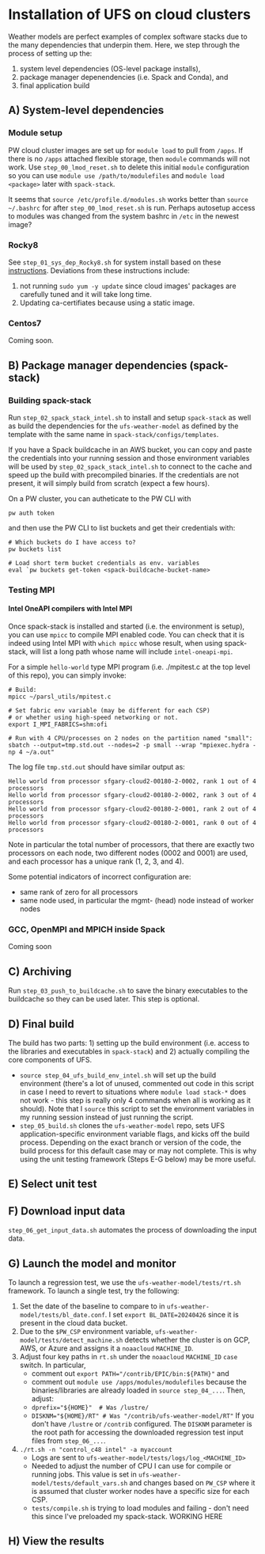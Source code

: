 # Installation of UFS on cloud clusters

Weather models are perfect examples of complex software 
stacks due to the many dependencies that underpin them.
Here, we step through the process of setting up the:
1. system level dependencies (OS-level package installs),
2. package manager depenendencies (i.e. Spack and Conda), and
3. final application build

## A) System-level dependencies

### Module setup

PW cloud cluster images are set up for `module load` to pull from `/apps`. If there
is no `/apps` attached flexible storage, then `module` commands will not work. Use
`step_00_lmod_reset.sh` to delete this initial `module` configuration so you can use
`module use /path/to/modulefiles` and `module load <package>` later with `spack-stack`.

It seems that `source /etc/profile.d/modules.sh` works better than `source ~/.bashrc`
for after `step_00_lmod_reset.sh` is run. Perhaps autosetup access to modules was 
changed from the system bashrc in `/etc` in the newest image?

### Rocky8

See `step_01_sys_dep_Rocky8.sh` for system install based on these 
[instructions](https://spack-stack.readthedocs.io/en/latest/NewSiteConfigs.html#prerequisites-red-hat-centos-8-one-off). 
Deviations from these instructions include:
1. not running `sudo yum -y update` since cloud images' packages 
   are carefully tuned and it will take long time.
2. Updating ca-certifiates because using a static image.

### Centos7

Coming soon.

## B) Package manager dependencies (spack-stack)

### Building spack-stack

Run `step_02_spack_stack_intel.sh` to install and setup `spack-stack` as
well as build the dependencies for the `ufs-weather-model` as defined by
the template with the same name in `spack-stack/configs/templates`.

If you have a Spack buildcache in an AWS bucket, you can copy and paste the
credentials into your running session and those environment variables will
be used by `step_02_spack_stack_intel.sh` to connect to the cache and
speed up the build with precompiled binaries. If the credentials are not
present, it will simply build from scratch (expect a few hours).

On a PW cluster, you can autheticate to the PW CLI with
```
pw auth token
```
and then use the PW CLI to list buckets and get their
credentials with:
```
# Which buckets do I have access to?
pw buckets list

# Load short term bucket credentials as env. variables
eval `pw buckets get-token <spack-buildcache-bucket-name>
```

### Testing MPI

#### Intel OneAPI compilers with Intel MPI

Once spack-stack is installed and started (i.e. the environment is setup),
you can use `mpicc` to compile MPI enabled code. You can check that it is
indeed using Intel MPI with `which mpicc` whose result, when using spack-stack,
will list a long path whose name will include `intel-oneapi-mpi`.

For a simple `hello-world` type MPI program (i.e. ./mpitest.c at the
top level of this repo), you can simply invoke:
```
# Build:
mpicc ~/parsl_utils/mpitest.c

# Set fabric env variable (may be different for each CSP)
# or whether using high-speed networking or not.
export I_MPI_FABRICS=shm:ofi

# Run with 4 CPU/processes on 2 nodes on the partition named "small":
sbatch --output=tmp.std.out --nodes=2 -p small --wrap "mpiexec.hydra -np 4 ~/a.out"
```
The log file `tmp.std.out` should have similar output as:
```
Hello world from processor sfgary-cloud2-00180-2-0002, rank 1 out of 4 processors
Hello world from processor sfgary-cloud2-00180-2-0002, rank 3 out of 4 processors
Hello world from processor sfgary-cloud2-00180-2-0001, rank 2 out of 4 processors
Hello world from processor sfgary-cloud2-00180-2-0001, rank 0 out of 4 processors
```
Note in particular the total number of processors, that there are exactly two
processors on each node, two different nodes (0002 and 0001) are used, and each
processor has a unique rank (1, 2, 3, and 4).

Some potential indicators of incorrect configuration are:
+ same rank of zero for all processors
+ same node used, in particular the mgmt- (head) node instead of worker nodes

### GCC, OpenMPI and MPICH inside Spack

Coming soon

## C) Archiving

Run `step_03_push_to_buildcache.sh` to save the binary executables to the buildcache
so they can be used later. This step is optional.

## D) Final build

The build has two parts: 1) setting up the build environment (i.e. access to the libraries
and executables in `spack-stack`) and 2) actually compiling the core components of UFS.
+ `source step_04_ufs_build_env_intel.sh` will set up the build environment (there's a lot of unused,
   commented out code in this script in case I need to revert to situations where 
   `module load stack-*` does not work - this step is really only 4 commands when all is
   working as it should). Note that I `source` this script to set the environment variables
   in my running session instead of just running the script.
+ `step_05_build.sh` clones the `ufs-weather-model` repo, sets UFS application-specific
   environment variable flags, and kicks off the build process. Depending on the exact
   branch or version of the code, the build process for this default case may or may not 
   complete. This is why using the unit testing framework (Steps E-G below) may be more useful.

## E) Select unit test



## F) Download input data

`step_06_get_input_data.sh` automates the process of downloading the input data.

## G) Launch the model and monitor

To launch a regression test, we use the `ufs-weather-model/tests/rt.sh` framework. To launch
a single test, try the following:
1. Set the date of the baseline to compare to in `ufs-weather-model/tests/bl_date.conf`. 
   I set `export BL_DATE=20240426` since it is present in the cloud data bucket.
2. Due to the `$PW_CSP` environment variable, `ufs-weather-model/tests/detect_machine.sh`
   detects whether the cluster is on GCP, AWS, or Azure and assigns it a `noaacloud` `MACHINE_ID`.
3. Adjust four key paths in `rt.sh` under the `noaacloud` `MACHINE_ID` `case` switch. In particular,
   + comment out `export PATH="/contrib/EPIC/bin:${PATH}"` and 
   + comment out `module use /apps/modules/modulefiles` 
   because the binaries/libraries are already loaded in `source step_04_...`. Then, adjust:
   + `dprefix="${HOME}"  # Was /lustre/`
   + `DISKNM="${HOME}/RT" # Was "/contrib/ufs-weather-model/RT"`
   If you don't have `/lustre` or `/contrib` configured. The `DISKNM` parameter is the root
   path for accessing the downloaded regression test input files from `step_06_...`.
4. `./rt.sh -n "control_c48 intel" -a myaccount`
   + Logs are sent to `ufs-weather-model/tests/logs/log_<MACHINE_ID>`
   + Needed to adjust the number of CPU I can use for compile or running jobs. This value is
     set in `ufs-weather-model/tests/default_vars.sh` and changes based on `PW_CSP` where it
     is assumed that cluster worker nodes have a specific size for each CSP.
   + `tests/compile.sh` is trying to load modules and failing - don't need this since I've preloaded my spack-stack. WORKING HERE

## H) View the results


